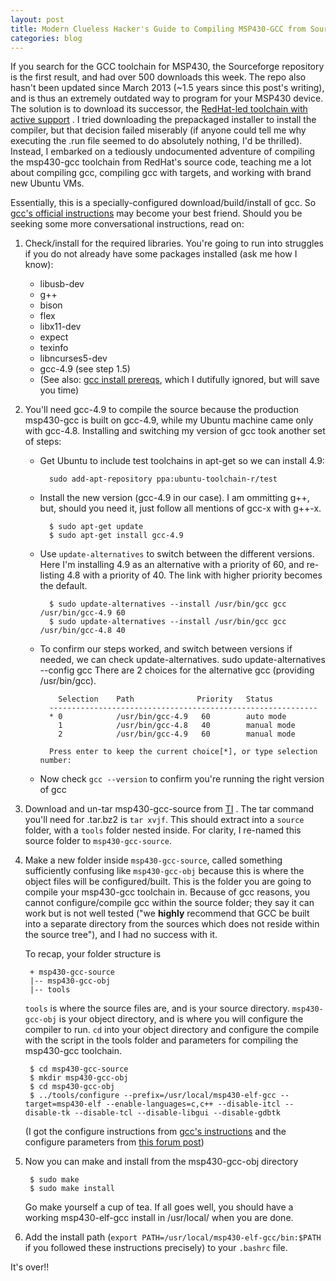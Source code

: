 ```yaml
---
layout: post
title: Modern Clueless Hacker's Guide to Compiling MSP430-GCC from Source
categories: blog
---
```


If you search for the GCC toolchain for MSP430, the Sourceforge repository is the first result, and had over 500 downloads this week. The repo also hasn't been updated since March 2013 (~1.5 years since this post's writing), and is thus an extremely outdated way to program for your MSP430 device. The solution is to download its successor, the [RedHat-led toolchain with active support](http://www.ti.com/tool/msp430-gcc-opensource) . I tried downloading the prepackaged installer to install the compiler, but that decision failed miserably (if anyone could tell me why executing the .run file seemed to do absolutely nothing, I'd be thrilled). Instead, I embarked on a tediously undocumented adventure of compiling the msp430-gcc toolchain from RedHat's source code, teaching me a lot about compiling gcc, compiling gcc with targets, and working with brand new Ubuntu VMs. 

Essentially, this is a specially-configured download/build/install of gcc. So [gcc's official instructions](https://gcc.gnu.org/install/) may become your best friend. Should you be seeking some more conversational instructions, read on:

1. Check/install for the required libraries. You're going to run into struggles if you do not already have some packages installed (ask me how I know):
	- libusb-dev
	- g++ 
	- bison
	- flex
	- libx11-dev
	- expect
	- texinfo
	- libncurses5-dev 
	- gcc-4.9 (see step 1.5)
	- (See also: [gcc install prereqs](https://gcc.gnu.org/install/prerequisites.html), which I dutifully ignored, but will save you time)

2. You'll need gcc-4.9 to compile the source because the production msp430-gcc is built on gcc-4.9, while my Ubuntu machine came only with gcc-4.8. Installing and switching my version of gcc took another set of steps:
	- Get Ubuntu to include test toolchains in apt-get so we can install 4.9:

			sudo add-apt-repository ppa:ubuntu-toolchain-r/test

	- Install the new version (gcc-4.9 in our case). I am ommitting g++, but, should you need it, just follow all mentions of gcc-x with g++-x.

			$ sudo apt-get update
			$ sudo apt-get install gcc-4.9

	- Use `update-alternatives` to switch between the different versions. Here I'm installing 4.9 as an alternative with a priority of 60, and re-listing 4.8 with a priority of 40. The link with higher priority becomes the default.

			$ sudo update-alternatives --install /usr/bin/gcc gcc /usr/bin/gcc-4.9 60
			$ sudo update-alternatives --install /usr/bin/gcc gcc /usr/bin/gcc-4.8 40

	- To confirm our steps worked, and switch between versions if needed, we can check update-alternatives.
			sudo update-alternatives --config gcc
			There are 2 choices for the alternative gcc (providing /usr/bin/gcc).

			  Selection    Path              Priority   Status
			------------------------------------------------------------
			* 0            /usr/bin/gcc-4.9   60        auto mode
			  1            /usr/bin/gcc-4.8   40        manual mode
			  2            /usr/bin/gcc-4.9   60        manual mode

			Press enter to keep the current choice[*], or type selection number: 

	- Now check `gcc --version` to confirm you're running the right version of gcc

3. Download and un-tar msp430-gcc-source from [TI](http://software-dl.ti.com/msp430/msp430_public_sw/mcu/msp430/MSPGCC/latest/index_FDS.html) . The tar command you'll need for .tar.bz2 is `tar xvjf`. This should extract into a `source` folder, with a `tools` folder nested inside. For clarity, I re-named this source folder to `msp430-gcc-source`. 

4. Make a new folder inside `msp430-gcc-source`, called something sufficiently confusing like `msp430-gcc-obj` because this is where the object files will be configured/built. This is the folder you are going to compile your msp430-gcc toolchain in. Because of gcc reasons, you cannot configure/compile gcc within the source folder; they say it can work but is not well tested ("we **highly** recommend that GCC be built into a separate directory from the sources which does not reside within the source tree"), and I had no success with it. 

	To recap, your folder structure is

		+ msp430-gcc-source
		|-- msp430-gcc-obj
		|-- tools


	`tools` is where the source files are, and is your source directory. `msp430-gcc-obj` is your object directory, and is where you will configure the compiler to run. `cd` into your object directory and configure the compile with the script in the tools folder and parameters for compiling the msp430-gcc toolchain.

		$ cd msp430-gcc-source
		$ mkdir msp430-gcc-obj
		$ cd msp430-gcc-obj
		$ ../tools/configure --prefix=/usr/local/msp430-elf-gcc --target=msp430-elf --enable-languages=c,c++ --disable-itcl --disable-tk --disable-tcl --disable-libgui --disable-gdbtk

	(I got the configure instructions from [gcc's instructions](https://gcc.gnu.org/install/configure.html) and the configure parameters from [this forum post](http://e2e.ti.com/support/development_tools/compiler/f/343/p/365014/1284624.aspx))


5. Now you can make and install from the msp430-gcc-obj directory

		$ sudo make
		$ sudo make install

	Go make yourself a cup of tea. If all goes well, you should have a working msp430-elf-gcc install in /usr/local/ when you are done. 

6. Add the install path (`export PATH=/usr/local/msp430-elf-gcc/bin:$PATH` if you followed these instructions precisely) to your `.bashrc` file. 


It's over!! 
